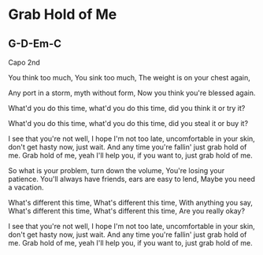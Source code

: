 # Grab Hold of Me

## G-D-Em-C

Capo 2nd

You think too much,
You sink too much,
The weight is on your chest again,

Any port in a storm,
myth without form,
Now you think you're blessed again.

What'd you do this time,
what'd you do this time,
did you think it or try it?

What'd you do this time,
what'd you do this time,
did you steal it or buy it?

I see that you're not well,
I hope I'm not too late,
uncomfortable in your skin,
don't get hasty now,
just wait.
And any time you're fallin' just grab hold of me.
Grab hold of me,
yeah I'll help you, if you want to,
just grab hold of me.

So what is your problem,
turn down the volume,
You're losing your patience.
You'll always have friends,
ears are easy to lend,
Maybe you need a vacation.

What's different this time,
What's different this time,
With anything you say,
What's different this time,
What's different this time,
Are you really okay?

I see that you're not well,
I hope I'm not too late,
uncomfortable in your skin,
don't get hasty now,
just wait.
And any time you're fallin' just grab hold of me.
Grab hold of me,
yeah I'll help you, if you want to,
just grab hold of me.
